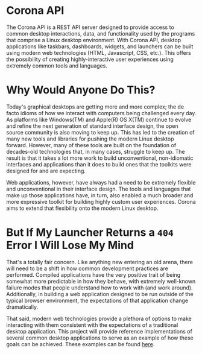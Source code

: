 # Corona API

The Corona API is a REST API server designed to provide access to common desktop interactions, data, and functionality used by the programs that comprise a Linux desktop environment.  With Corona API, desktop applications like taskbars, dashboards, widgets, and launchers can be built using modern web technologies (HTML, Javascript, CSS, etc.).  This offers the possibility of creating highly-interactive user experiences using extremely common tools and languages.

# Why Would Anyone Do This?

Today's graphical desktops are getting more and more complex; the de facto idioms of how we interact with computers being challenged every day.  As platforms like Windows(TM) and Apple(R) OS X(TM) continue to evolve and refine the next generation of standard interface design, the open source community is also moving to keep up.  This has led to the creation of many new tools and libraries for pushing the modern Linux desktop forward.  However, many of these tools are built on the foundation of decades-old technologies that, in many cases, struggle to keep up.  The result is that it takes a lot more work to build unconventional, non-idiomatic interfaces and applications than it does to build ones that the toolkits were designed for and are expecting.

Web applications, however, have always had a need to be extremely flexible and unconventional in their interface design.  The tools and languages that make up those applications have, in turn, also enabled a much broader and more expressive toolkit for building highly custom user experiences.  Corona aims to extend that flexibility onto the modern Linux desktop.


# But If My Launcher Returns a `404` Error I Will Lose My Mind

That's a totally fair concern.  Like anything new entering an old arena, there will need to be a shift in how common development practices are performed.  Compiled applications have the very positive trait of being somewhat more predictable in how they behave, with extremely well-known failure modes that people understand how to work with (and work around).  Additionally, in building a web application designed to be run outside of the typical browser environment, the expectations of that application change dramatically.  

That said, modern web technologies provide a plethora of options to make interacting with them consistent with the expectations of a traditional desktop application.  This project will provide reference implementations of several common desktop applications to serve as an example of how these goals can be achieved.  These examples can be found [here](https://github.com/auroralaboratories/corona-ui).
